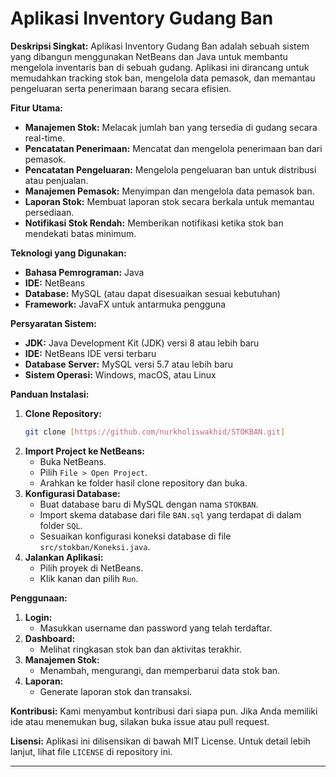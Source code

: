 

# Aplikasi Inventory Gudang Ban

**Deskripsi Singkat:**
Aplikasi Inventory Gudang Ban adalah sebuah sistem yang dibangun menggunakan NetBeans dan Java untuk membantu mengelola inventaris ban di sebuah gudang. Aplikasi ini dirancang untuk memudahkan tracking stok ban, mengelola data pemasok, dan memantau pengeluaran serta penerimaan barang secara efisien.

**Fitur Utama:**
- **Manajemen Stok:** Melacak jumlah ban yang tersedia di gudang secara real-time.
- **Pencatatan Penerimaan:** Mencatat dan mengelola penerimaan ban dari pemasok.
- **Pencatatan Pengeluaran:** Mengelola pengeluaran ban untuk distribusi atau penjualan.
- **Manajemen Pemasok:** Menyimpan dan mengelola data pemasok ban.
- **Laporan Stok:** Membuat laporan stok secara berkala untuk memantau persediaan.
- **Notifikasi Stok Rendah:** Memberikan notifikasi ketika stok ban mendekati batas minimum.

**Teknologi yang Digunakan:**
- **Bahasa Pemrograman:** Java
- **IDE:** NetBeans
- **Database:** MySQL (atau dapat disesuaikan sesuai kebutuhan)
- **Framework:** JavaFX untuk antarmuka pengguna

**Persyaratan Sistem:**
- **JDK:** Java Development Kit (JDK) versi 8 atau lebih baru
- **IDE:** NetBeans IDE versi terbaru
- **Database Server:** MySQL versi 5.7 atau lebih baru
- **Sistem Operasi:** Windows, macOS, atau Linux

**Panduan Instalasi:**
1. **Clone Repository:**
   ```bash
   git clone [https://github.com/nurkholiswakhid/STOKBAN.git]
   ```
2. **Import Project ke NetBeans:**
   - Buka NetBeans.
   - Pilih `File > Open Project`.
   - Arahkan ke folder hasil clone repository dan buka.
3. **Konfigurasi Database:**
   - Buat database baru di MySQL dengan nama `STOKBAN`.
   - Import skema database dari file `BAN.sql` yang terdapat di dalam folder `SQL`.
   - Sesuaikan konfigurasi koneksi database di file `src/stokban/Koneksi.java`.
4. **Jalankan Aplikasi:**
   - Pilih proyek di NetBeans.
   - Klik kanan dan pilih `Run`.

**Penggunaan:**
1. **Login:**
   - Masukkan username dan password yang telah terdaftar.
2. **Dashboard:**
   - Melihat ringkasan stok ban dan aktivitas terakhir.
3. **Manajemen Stok:**
   - Menambah, mengurangi, dan memperbarui data stok ban.
4. **Laporan:**
   - Generate laporan stok dan transaksi.

**Kontribusi:**
Kami menyambut kontribusi dari siapa pun. Jika Anda memiliki ide atau menemukan bug, silakan buka issue atau pull request.

**Lisensi:**
Aplikasi ini dilisensikan di bawah MIT License. Untuk detail lebih lanjut, lihat file `LICENSE` di repository ini.

---


